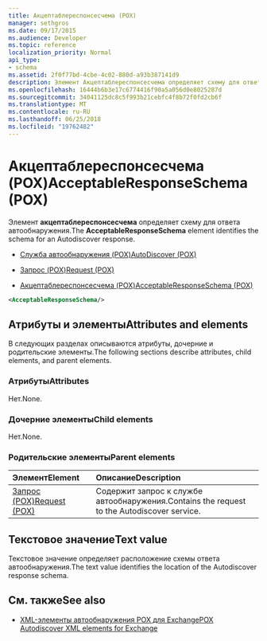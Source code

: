 ```yaml
---
title: Акцептаблереспонсесчема (POX)
manager: sethgros
ms.date: 09/17/2015
ms.audience: Developer
ms.topic: reference
localization_priority: Normal
api_type:
- schema
ms.assetid: 2f0f77bd-4cbe-4c02-880d-a93b387141d9
description: Элемент Акцептаблереспонсесчема определяет схему для ответа автообнаружения.
ms.openlocfilehash: 16444b6b3e17c6774416f90a5a056d0e8025287d
ms.sourcegitcommit: 34041125dc8c5f993b21cebfc4f8b72f0fd2cb6f
ms.translationtype: MT
ms.contentlocale: ru-RU
ms.lasthandoff: 06/25/2018
ms.locfileid: "19762482"
---
```

# <a name="acceptableresponseschema-pox"></a><span data-ttu-id="1ac94-103">Акцептаблереспонсесчема (POX)</span><span class="sxs-lookup"><span data-stu-id="1ac94-103">AcceptableResponseSchema (POX)</span></span>

<span data-ttu-id="1ac94-104">Элемент **акцептаблереспонсесчема** определяет схему для ответа автообнаружения.</span><span class="sxs-lookup"><span data-stu-id="1ac94-104">The **AcceptableResponseSchema** element identifies the schema for an Autodiscover response.</span></span> 
  
- [<span data-ttu-id="1ac94-105">Служба автообнаружения (POX)</span><span class="sxs-lookup"><span data-stu-id="1ac94-105">AutoDiscover (POX)</span></span>](autodiscover-pox.md)
  
- [<span data-ttu-id="1ac94-106">Запрос (POX)</span><span class="sxs-lookup"><span data-stu-id="1ac94-106">Request (POX)</span></span>](request-pox.md)
  
- [<span data-ttu-id="1ac94-107">Акцептаблереспонсесчема (POX)</span><span class="sxs-lookup"><span data-stu-id="1ac94-107">AcceptableResponseSchema (POX)</span></span>](acceptableresponseschema-pox.md)
  
```xml
<AcceptableResponseSchema/>
```

## <a name="attributes-and-elements"></a><span data-ttu-id="1ac94-108">Атрибуты и элементы</span><span class="sxs-lookup"><span data-stu-id="1ac94-108">Attributes and elements</span></span>

<span data-ttu-id="1ac94-109">В следующих разделах описываются атрибуты, дочерние и родительские элементы.</span><span class="sxs-lookup"><span data-stu-id="1ac94-109">The following sections describe attributes, child elements, and parent elements.</span></span>
  
### <a name="attributes"></a><span data-ttu-id="1ac94-110">Атрибуты</span><span class="sxs-lookup"><span data-stu-id="1ac94-110">Attributes</span></span>

<span data-ttu-id="1ac94-111">Нет.</span><span class="sxs-lookup"><span data-stu-id="1ac94-111">None.</span></span>
  
### <a name="child-elements"></a><span data-ttu-id="1ac94-112">Дочерние элементы</span><span class="sxs-lookup"><span data-stu-id="1ac94-112">Child elements</span></span>

<span data-ttu-id="1ac94-113">Нет.</span><span class="sxs-lookup"><span data-stu-id="1ac94-113">None.</span></span>
  
### <a name="parent-elements"></a><span data-ttu-id="1ac94-114">Родительские элементы</span><span class="sxs-lookup"><span data-stu-id="1ac94-114">Parent elements</span></span>

|<span data-ttu-id="1ac94-115">**Элемент**</span><span class="sxs-lookup"><span data-stu-id="1ac94-115">**Element**</span></span>|<span data-ttu-id="1ac94-116">**Описание**</span><span class="sxs-lookup"><span data-stu-id="1ac94-116">**Description**</span></span>|
|:-----|:-----|
|[<span data-ttu-id="1ac94-117">Запрос (POX)</span><span class="sxs-lookup"><span data-stu-id="1ac94-117">Request (POX)</span></span>](request-pox.md) <br/> |<span data-ttu-id="1ac94-118">Содержит запрос к службе автообнаружения.</span><span class="sxs-lookup"><span data-stu-id="1ac94-118">Contains the request to the Autodiscover service.</span></span>  <br/> |
   
## <a name="text-value"></a><span data-ttu-id="1ac94-119">Текстовое значение</span><span class="sxs-lookup"><span data-stu-id="1ac94-119">Text value</span></span>

<span data-ttu-id="1ac94-120">Текстовое значение определяет расположение схемы ответа автообнаружения.</span><span class="sxs-lookup"><span data-stu-id="1ac94-120">The text value identifies the location of the Autodiscover response schema.</span></span>
  
## <a name="see-also"></a><span data-ttu-id="1ac94-121">См. также</span><span class="sxs-lookup"><span data-stu-id="1ac94-121">See also</span></span>

- [<span data-ttu-id="1ac94-122">XML-элементы автообнаружения POX для Exchange</span><span class="sxs-lookup"><span data-stu-id="1ac94-122">POX Autodiscover XML elements for Exchange</span></span>](pox-autodiscover-xml-elements-for-exchange.md)

